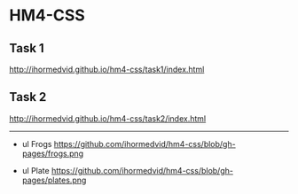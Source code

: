 # HM4-CSS
## Task 1
http://ihormedvid.github.io/hm4-css/task1/index.html
## Task 2
http://ihormedvid.github.io/hm4-css/task2/index.html
***
- ul Frogs https://github.com/ihormedvid/hm4-css/blob/gh-pages/frogs.png
+ ul Plate https://github.com/ihormedvid/hm4-css/blob/gh-pages/plates.png
